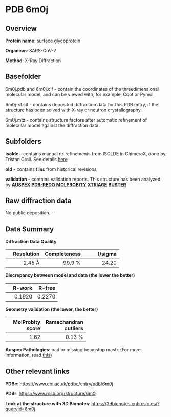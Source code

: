 # PDB 6m0j

## Overview

**Protein name**: surface glycoprotein

**Organism**: SARS-CoV-2

**Method**: X-Ray Diffraction

## Basefolder

6m0j.pdb and 6m0j.cif - contain the coordinates of the threedimensional molecular model, and can be viewed with, for example, Coot or Pymol.

6m0j-sf.cif - contains deposited diffraction data for this PDB entry, if the structure has been solved with X-ray or neutron crystallography.

6m0j.mtz - contains structure factors after automatic refinement of molecular model against the diffraction data.

## Subfolders

**isolde** - contains manual re-refinements from ISOLDE in ChimeraX, done by Tristan Croll. See details [here](https://github.com/thorn-lab/coronavirus_structural_task_force/blob/master/pdb/surface_glycoprotein/SARS-CoV-2/6m0j/isolde/directory_info.txt)

**old** - contains files from historical revisions

**validation** - contains validation reports. This structure has been analyzed by [**AUSPEX**](https://github.com/thorn-lab/coronavirus_structural_task_force/tree/master/pdb/surface_glycoprotein/SARS-CoV-2/6m0j/validation/auspex) [**PDB-REDO**](https://github.com/thorn-lab/coronavirus_structural_task_force/tree/master/pdb/surface_glycoprotein/SARS-CoV-2/6m0j/validation/pdb-redo) [**MOLPROBITY**](https://github.com/thorn-lab/coronavirus_structural_task_force/tree/master/pdb/surface_glycoprotein/SARS-CoV-2/6m0j/validation/molprobity) [**XTRIAGE**](https://github.com/thorn-lab/coronavirus_structural_task_force/blob/master/pdb/surface_glycoprotein/SARS-CoV-2/6m0j/validation/Xtriage_output.log) [**BUSTER**](https://www.globalphasing.com/buster/wiki/index.cgi?Covid19Pdb6M0J)

## Raw diffraction data

No public deposition. --<br> 

## Data Summary
**Diffraction Data Quality**

|   | Resolution | Completeness| I/sigma |
|---|-------------:|----------------:|--------------:|
|   |2.45 Å|99.9  %|<img width=50/>24.20|

**Discrepancy between model and data (the lower the better)**

|   | **R-work**| **R-free**   
|---|-------------:|----------------:|           
||  0.1920|  0.2270|

**Geometry validation (the lower, the better)**

|   |**MolProbity<br>score**| **Ramachandran<br>outliers** 
|---|-------------:|----------------:|
||  1.62|  0.13 %|

**Auspex Pathologies**: bad or missing beamstop mastk (For more information, read [this](https://github.com/thorn-lab/coronavirus_structural_task_force/blob/master/pdb/surface_glycoprotein/SARS-CoV-2/6m0j/validation/auspex/6m0j_auspex_comments.txt))

 



## Other relevant links 
**PDBe**:  https://www.ebi.ac.uk/pdbe/entry/pdb/6m0j
 
**PDBr**: https://www.rcsb.org/structure/6m0j 

**Look at the structure with 3D Bionotes**: https://3dbionotes.cnb.csic.es/?queryId=6m0j

